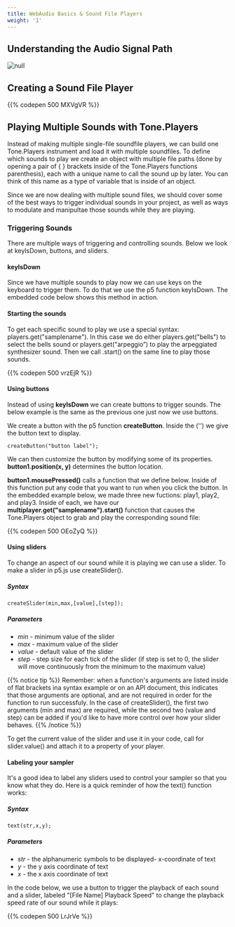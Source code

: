 ```yaml
---
title: WebAudio Basics & Sound File Players
weight: '1'
---
```

## Understanding the Audio Signal Path

![null](/images/uploads/simple_audio_pathway-1-.png)

## Creating a Sound File Player

{{% codepen 500 MXVgVR %}}

## 

## Playing Multiple Sounds with Tone.Players

Instead of making multiple single-file soundfile players, we can build one Tone.Players instrument and load it with multiple soundfiles. To define which sounds to play we create an object with multiple file paths (done by opening a pair of { } brackets inside of the Tone.Players functions parenthesis), each with a unique name to call the sound up by later. You can think of this name as a type of variable that is inside of an object. 

Since we are now dealing with multiple sound files, we should cover some of the best ways to trigger individual sounds in your project, as well as ways to modulate and manipultae those sounds while they are playing.

### Triggering Sounds

There are multiple ways of triggering and controlling sounds. Below we look at keyIsDown, buttons, and sliders.

#### keyIsDown

Since we have multiple sounds to play now we can use keys on the keyboard to trigger them. To do that we use the p5 function keyIsDown. The embedded code below shows this method in action.

#### Starting the sounds

To get each specific sound to play we use a special syntax: players.get("samplename"). In this case we do either players.get("bells") to select the bells sound or players.get("arpeggio”) to play the arpeggiated synthesizer sound. Then we call .start() on the same line to play those sounds.

{{% codepen 500 vrzEjR %}}

#### Using buttons

Instead of using **keyIsDown** we can create buttons to trigger sounds. The below example is the same as the previous one just now we use buttons.

We create a button with the p5 function **createButton**. Inside the ('') we give the button text to display.

```
createButton("button label");
```

We can then customize the button by modifying some of its properties.
**button1.position(x, y)** determines the button location.

**button1.mousePressed()** calls a function that we define below. Inside of this function put any code that you want to run when you click the button. In the embedded example below, we made three new fuctions: play1, play2, and play3. Inside of each, we have our **multiplayer.get("samplename").start()** function that causes the Tone.Players object to grab and play the corresponding sound file:

{{% codepen 500 OEoZyQ %}}

#### Using sliders

To change an aspect of our sound while it is playing we can use a slider. To make a slider in p5.js use createSlider().

##### Syntax

```
createSlider(min,max,[value],[step]);
```

##### Parameters

* _min_ - minimum value of the slider
* _max_ - maximum value of the slider
* _value_ - default value of the slider
* _step_ - step size for each tick of the slider (if step is set to 0, the slider will move continuously from the minimum to the maximum value)

{{% notice tip %}}
Remember: when a function's arguments are listed inside of flat brackets ina syntax example or on an API document, this indicates that those arguments are optional, and are not required in order for the function to run successfuly. In the case of createSlider(), the first two arguments (min and max) are required, while the second two (value and step) can be added if you'd like to have more control over how your slider behaves.
{{% /notice %}}

To get the current value of the slider and use it in your code, call for slider.value() and attach it to a property of your player. 

#### Labeling your sampler

It's a good idea to label any sliders used to control your sampler so that you know what they do. Here is a quick reminder of how the text() function works: 

##### Syntax

```
text(str,x,y);
```

##### Parameters

*  _str_ - the alphanumeric symbols to be displayed- x-coordinate of text
*  _y_ - the y axis coordinate of text
*  _x_ - the x axis coordinate of text

In the code below, we use a button to trigger the playback of each sound and  a slider, labeled "\[File Name] Playback Speed" to change the playback speed rate of our sound while it plays:

{{% codepen 500 LrJrVe %}}
